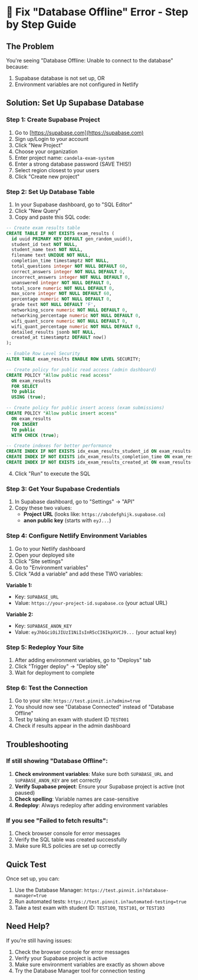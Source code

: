 # 🔧 Fix "Database Offline" Error - Step by Step Guide

## The Problem
You're seeing "Database Offline: Unable to connect to the database" because:
1. Supabase database is not set up, OR
2. Environment variables are not configured in Netlify

## Solution: Set Up Supabase Database

### Step 1: Create Supabase Project
1. Go to [https://supabase.com](https://supabase.com)
2. Sign up/Login to your account
3. Click "New Project"
4. Choose your organization
5. Enter project name: `candela-exam-system`
6. Enter a strong database password (SAVE THIS!)
7. Select region closest to your users
8. Click "Create new project"

### Step 2: Set Up Database Table
1. In your Supabase dashboard, go to "SQL Editor"
2. Click "New Query"
3. Copy and paste this SQL code:

```sql
-- Create exam results table
CREATE TABLE IF NOT EXISTS exam_results (
  id uuid PRIMARY KEY DEFAULT gen_random_uuid(),
  student_id text NOT NULL,
  student_name text NOT NULL,
  filename text UNIQUE NOT NULL,
  completion_time timestamptz NOT NULL,
  total_questions integer NOT NULL DEFAULT 60,
  correct_answers integer NOT NULL DEFAULT 0,
  incorrect_answers integer NOT NULL DEFAULT 0,
  unanswered integer NOT NULL DEFAULT 0,
  total_score numeric NOT NULL DEFAULT 0,
  max_score integer NOT NULL DEFAULT 60,
  percentage numeric NOT NULL DEFAULT 0,
  grade text NOT NULL DEFAULT 'F',
  networking_score numeric NOT NULL DEFAULT 0,
  networking_percentage numeric NOT NULL DEFAULT 0,
  wifi_quant_score numeric NOT NULL DEFAULT 0,
  wifi_quant_percentage numeric NOT NULL DEFAULT 0,
  detailed_results jsonb NOT NULL,
  created_at timestamptz DEFAULT now()
);

-- Enable Row Level Security
ALTER TABLE exam_results ENABLE ROW LEVEL SECURITY;

-- Create policy for public read access (admin dashboard)
CREATE POLICY "Allow public read access"
  ON exam_results
  FOR SELECT
  TO public
  USING (true);

-- Create policy for public insert access (exam submissions)
CREATE POLICY "Allow public insert access"
  ON exam_results
  FOR INSERT
  TO public
  WITH CHECK (true);

-- Create indexes for better performance
CREATE INDEX IF NOT EXISTS idx_exam_results_student_id ON exam_results(student_id);
CREATE INDEX IF NOT EXISTS idx_exam_results_completion_time ON exam_results(completion_time);
CREATE INDEX IF NOT EXISTS idx_exam_results_created_at ON exam_results(created_at);
```

4. Click "Run" to execute the SQL

### Step 3: Get Your Supabase Credentials
1. In Supabase dashboard, go to "Settings" → "API"
2. Copy these two values:
   - **Project URL** (looks like: `https://abcdefghijk.supabase.co`)
   - **anon public key** (starts with `eyJ...`)

### Step 4: Configure Netlify Environment Variables
1. Go to your Netlify dashboard
2. Open your deployed site
3. Click "Site settings"
4. Go to "Environment variables"
5. Click "Add a variable" and add these TWO variables:

**Variable 1:**
- Key: `SUPABASE_URL`
- Value: `https://your-project-id.supabase.co` (your actual URL)

**Variable 2:**
- Key: `SUPABASE_ANON_KEY`
- Value: `eyJhbGciOiJIUzI1NiIsInR5cCI6IkpXVCJ9...` (your actual key)

### Step 5: Redeploy Your Site
1. After adding environment variables, go to "Deploys" tab
2. Click "Trigger deploy" → "Deploy site"
3. Wait for deployment to complete

### Step 6: Test the Connection
1. Go to your site: `https://test.pinnit.in?admin=true`
2. You should now see "Database Connected" instead of "Database Offline"
3. Test by taking an exam with student ID `TEST001`
4. Check if results appear in the admin dashboard

## Troubleshooting

### If still showing "Database Offline":
1. **Check environment variables**: Make sure both `SUPABASE_URL` and `SUPABASE_ANON_KEY` are set correctly
2. **Verify Supabase project**: Ensure your Supabase project is active (not paused)
3. **Check spelling**: Variable names are case-sensitive
4. **Redeploy**: Always redeploy after adding environment variables

### If you see "Failed to fetch results":
1. Check browser console for error messages
2. Verify the SQL table was created successfully
3. Make sure RLS policies are set up correctly

## Quick Test
Once set up, you can:
1. Use the Database Manager: `https://test.pinnit.in?database-manager=true`
2. Run automated tests: `https://test.pinnit.in?automated-testing=true`
3. Take a test exam with student ID: `TEST100`, `TEST101`, or `TEST103`

## Need Help?
If you're still having issues:
1. Check the browser console for error messages
2. Verify your Supabase project is active
3. Make sure environment variables are exactly as shown above
4. Try the Database Manager tool for connection testing